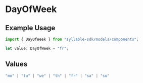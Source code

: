 # DayOfWeek

## Example Usage

```typescript
import { DayOfWeek } from "syllable-sdk/models/components";

let value: DayOfWeek = "fr";
```

## Values

```typescript
"mo" | "tu" | "we" | "th" | "fr" | "sa" | "su"
```